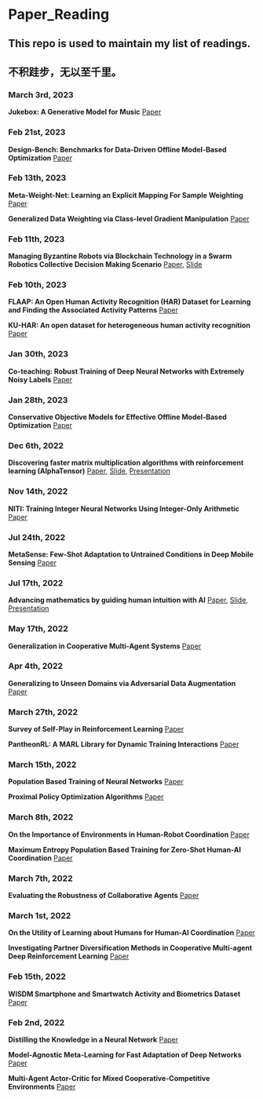 # Paper_Reading

## This repo is used to maintain my list of readings. 

## 不积跬步，无以至千里。

### March 3rd, 2023

**Jukebox: A Generative Model for Music** [Paper](https://github.com/StevenYuan666/Paper_Reading/blob/main/Papers/Jukebox.pdf)



### Feb 21st, 2023

**Design-Bench: Benchmarks for Data-Driven Offline Model-Based Optimization** [Paper](https://github.com/StevenYuan666/Paper_Reading/blob/main/Papers/Design_bench.pdf)



### Feb 13th, 2023

**Meta-Weight-Net: Learning an Explicit Mapping For Sample Weighting** [Paper](https://github.com/StevenYuan666/Paper_Reading/blob/main/Papers/Meta-Weight-Net.pdf)

**Generalized Data Weighting via Class-level Gradient Manipulation** [Paper](https://github.com/StevenYuan666/Paper_Reading/blob/main/Papers/GDW.pdf)



### Feb 11th, 2023

**Managing Byzantine Robots via Blockchain Technology in a Swarm Robotics Collective Decision Making Scenario** [Paper](https://github.com/StevenYuan666/Paper_Reading/blob/main/Papers/swarm_blockchain.pdf), [Slide](https://github.com/StevenYuan666/Paper_Reading/blob/main/Slides/swarm%20robotics.pdf)



### Feb 10th, 2023

**FLAAP: An Open Human Activity Recognition (HAR) Dataset for Learning and Finding the Associated Activity Patterns** [Paper](https://github.com/StevenYuan666/Paper_Reading/blob/main/Papers/FLAAP.pdf)

**KU-HAR: An open dataset for heterogeneous human activity recognition** [Paper](https://github.com/StevenYuan666/Paper_Reading/blob/main/Papers/KUHAR.pdf)



### Jan 30th, 2023

**Co-teaching: Robust Training of Deep Neural Networks with Extremely Noisy Labels** [Paper](https://github.com/StevenYuan666/Paper_Reading/blob/main/Papers/CoTeaching.pdf)



### Jan 28th, 2023

**Conservative Objective Models for Effective Offline Model-Based Optimization** [Paper](https://github.com/StevenYuan666/Paper_Reading/blob/main/Papers/COMS.pdf)



### Dec 6th, 2022

**Discovering faster matrix multiplication algorithms with reinforcement learning (AlphaTensor)**  [Paper](https://github.com/StevenYuan666/Paper_Reading/blob/main/Papers/AlphaTensor.pdf), [Slide](https://github.com/StevenYuan666/Paper_Reading/blob/main/Slides/alpha_tensor.pdf), [Presentation](https://github.com/StevenYuan666/Paper_Reading/blob/main/Slides/subscript_alpha_tensor.pdf)



### Nov 14th, 2022

**NITI: Training Integer Neural Networks Using Integer-Only Arithmetic** [Paper](https://github.com/StevenYuan666/Paper_Reading/blob/main/Papers/NITI.pdf)



### Jul 24th, 2022

**MetaSense: Few-Shot Adaptation to Untrained Conditions in Deep Mobile Sensing** [Paper](https://github.com/StevenYuan666/Paper_Reading/blob/main/Papers/SenSys19_MetaSense.pdf)



### Jul 17th, 2022

**Advancing mathematics by guiding human intuition with AI** [Paper](https://github.com/StevenYuan666/Paper_Reading/blob/main/Papers/GuideAI_with_human_intuition.pdf), [Slide](https://github.com/StevenYuan666/Paper_Reading/blob/main/Slides/Guide_Human_Intuition.pdf), [Presentation](https://github.com/StevenYuan666/Paper_Reading/blob/main/Slides/subscript_human_intuition.pdf)



### May 17th, 2022

**Generalization in Cooperative Multi-Agent Systems** [Paper](https://github.com/StevenYuan666/Paper_Reading/blob/main/Papers/Generalization%20in%20Cooperative%20Multi-Agent%20Systems.pdf)



### Apr 4th, 2022

**Generalizing to Unseen Domains via Adversarial Data Augmentation** [Paper](https://github.com/StevenYuan666/Paper_Reading/blob/main/Papers/Generalizing%20to%20Unseen%20Domains%20via%20Adversarial%20Data%20Augmentation.pdf)



### March 27th, 2022

**Survey of Self-Play in Reinforcement Learning** [Paper](https://github.com/StevenYuan666/Paper_Reading/blob/main/Papers/SURVEY%20OF%20SELF-PLAY%20IN%20REINFORCEMENT%20LEARNING.pdf)

**PantheonRL: A MARL Library for Dynamic Training Interactions** [Paper](https://github.com/StevenYuan666/Paper_Reading/blob/main/Papers/pantheonrl.pdf)



### March 15th, 2022

**Population Based Training of Neural Networks** [Paper](https://github.com/StevenYuan666/Paper_Reading/blob/main/Papers/PBT.pdf)

**Proximal Policy Optimization Algorithms** [Paper](https://github.com/StevenYuan666/Paper_Reading/blob/main/Papers/PPO.pdf)



### March 8th, 2022

**On the Importance of Environments in Human-Robot Coordination** [Paper](https://github.com/StevenYuan666/Paper_Reading/blob/main/Papers/On%20the%20Importance%20of%20Environments%20in%20Human-Robot%20Coordination.pdf)

**Maximum Entropy Population Based Training for Zero-Shot Human-AI Coordination** [Paper](https://github.com/StevenYuan666/Paper_Reading/blob/main/Papers/Maximum%20Entropy%20Population%20Based%20Training%20for%20Zero-Shot%20Human-AI%20Coordination.pdf)



### March 7th, 2022

**Evaluating the Robustness of Collaborative Agents** [Paper](https://github.com/StevenYuan666/Paper_Reading/blob/main/Papers/Evaluating%20the%20Robustness%20of%20Collaborative%20Agents.pdf)



### March 1st, 2022

**On the Utility of Learning about Humans for Human-AI Coordination** [Paper](https://github.com/StevenYuan666/Paper_Reading/blob/main/Papers/On%20the%20Utility%20of%20Learning%20about%20Humans%20for%20Human-AI%20Coordination.pdf)

**Investigating Partner Diversification Methods in Cooperative Multi-agent Deep Reinforcement Learning** [Paper](https://github.com/StevenYuan666/Paper_Reading/blob/main/Papers/diversity_ICONIP2020.pdf)



### Feb 15th, 2022

**WISDM Smartphone and Smartwatch Activity and Biometrics Dataset** [Paper](https://github.com/StevenYuan666/Paper_Reading/blob/main/Papers/WISDM-dataset-description.pdf)



### Feb 2nd, 2022

**Distilling the Knowledge in a Neural Network** [Paper](https://github.com/StevenYuan666/Paper_Reading/blob/main/Papers/Distilling%20the%20Knowledge%20in%20a%20Neural%20Network.pdf)

**Model-Agnostic Meta-Learning for Fast Adaptation of Deep Networks** [Paper](https://github.com/StevenYuan666/Paper_Reading/blob/main/Papers/MAML.pdf)

**Multi-Agent Actor-Critic for Mixed Cooperative-Competitive Environments** [Paper](https://github.com/StevenYuan666/Paper_Reading/blob/main/Papers/MADDPG.pdf)